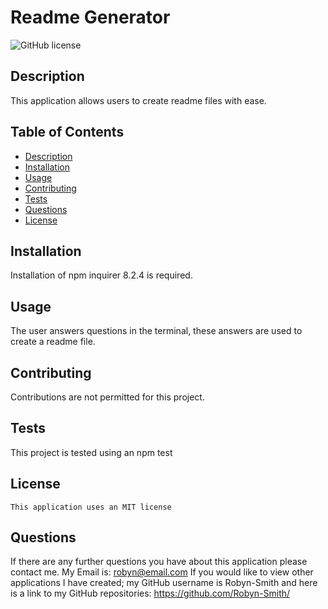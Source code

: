 # Readme Generator
![GitHub license](https://img.shields.io/badge/license-MIT-blue.svg)

  ## Description
  This application allows users to create readme files with ease.

  ## Table of Contents
  + [Description](#description)
  + [Installation](#installation)
  + [Usage](#usage)
  + [Contributing](#contributing)
  + [Tests](#tests)
  + [Questions](#questions)
  + [License](#license)

  ## Installation
  Installation of npm inquirer 8.2.4 is required.


  ## Usage
  The user answers questions in the terminal, these answers are used to create a readme file.


  ## Contributing
  Contributions are not permitted for this project.


  ## Tests
  This project is tested using an npm test


  ## License 
    This application uses an MIT license


  ## Questions
  If there are any further questions you have about this application please contact me. 
  My Email is: robyn@email.com
  If you would like to view other applications I have created; my GitHub username is Robyn-Smith and here is a link to my GitHub repositories: https://github.com/Robyn-Smith/


  

